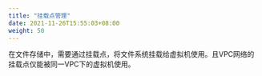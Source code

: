 ```yaml
---
title: "挂载点管理"
date: 2021-11-26T15:55:03+08:00
weight: 50
---
```


在文件存储中，需要通过挂载点，将文件系统挂载给虚拟机使用。且VPC网络的挂载点仅能被同一VPC下的虚拟机使用。
